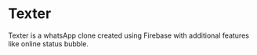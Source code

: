 # Texter
Texter is a whatsApp clone created using Firebase with additional features like online status bubble.



